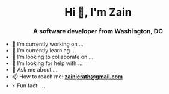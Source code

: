 <h1 align="center">Hi 👋, I'm Zain</h1>
<h3 align="center">A software developer from Washington, DC</h3>

- 🔭 I’m currently working on ...
- 🌱 I’m currently learning ...
- 👯 I’m looking to collaborate on ...
- 🤔 I’m looking for help with ...
- 💬 Ask me about ...
- 📫 How to reach me: **zainjerath@gmail.com**
- ⚡ Fun fact: ...
